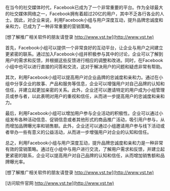 在当今的社交媒体时代，Facebook已成为了一个非常重要的平台。作为全球最大的社交媒体网络之一，Facebook拥有着超过20亿的用户，其中不乏各行各业的人士。因此，对企业来说，利用Facebook小组与用户深度互动，提升品牌忠诚度和亲和力，已成为了一种非常重要的营销策略。

[想了解推广相关软件的朋友请登录 http://www.vst.tw](http://www.vst.tw)

首先，Facebook小组可以提供一个非常良好的互动平台，让企业与用户之间建立更紧密的联系。通过加入Facebook小组并积极参与其中的讨论，企业可以了解到用户的需求和反馈，并根据这些反馈进行相应的调整和改进。同时，在Facebook小组中也可以进行直接的问答和交流，这对于解决用户的问题和疑虑非常有帮助。

其次，利用Facebook小组可以提高用户对企业品牌的忠诚度和亲和力。通过在小组中分享企业的故事、产品和服务等信息，企业可以增强用户对自己品牌的认知和信任，并建立起更加亲密的关系。此外，企业还可以邀请特定的用户成为小组管理员或参与者，以此表明对用户的重视和信任，从而进一步提高用户的忠诚度和亲和力。

最后，利用Facebook小组可以增加用户参与企业活动的积极性。企业可以通过小组发布各种活动信息、促销信息或者其他形式的商品推广活动，吸引用户参与，从而增加品牌曝光率和销售额。此外，企业还可以通过小组邀请用户参与线下活动或者举办一些有意义的公益活动，从而进一步增强用户对企业的认知和信任。

总之，利用Facebook小组与用户深度互动，提升品牌忠诚度和亲和力是一种非常有效的营销策略。通过在小组中与用户进行交流，了解用户需求和反馈，并建立起更紧密的联系，企业可以提高用户对自己品牌的认知和信任，从而增加销售额和品牌曝光率。

[想了解推广相关软件的朋友请登录 http://www.vst.tw](http://www.vst.tw)


[访问软件官网 http://www.vst.tw](http://www.vst.tw)
